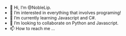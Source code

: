 - 👋 Hi, I’m @NobleLip.
- 👀 I’m interested in everything that involves programing!
- 🌱 I’m currently learning Javascript and C#.
- 💞️ I’m looking to collaborate on Python and Javascript.
- 📫 How to reach me ...
